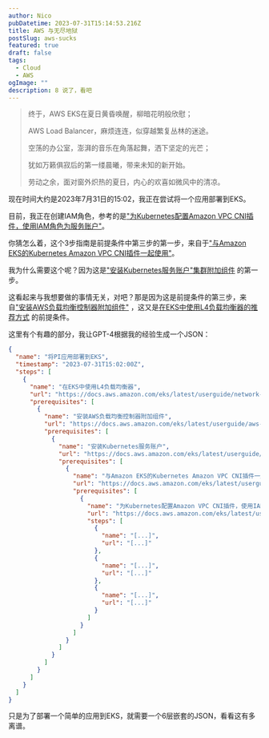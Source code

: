 ```yaml
---
author: Nico
pubDatetime: 2023-07-31T15:14:53.216Z
title: AWS 与无尽地狱
postSlug: aws-sucks
featured: true
draft: false
tags:
  - Cloud
  - AWS
ogImage: ""
description: 8 说了，看吧
---
```


> 终于，AWS EKS在夏日黄昏唤醒，柳暗花明般欣慰；
>
> AWS Load Balancer，麻烦连连，似穿越繁复丛林的迷途。
> 
> 空荡的办公室，澎湃的音乐在角落起舞，洒下坚定的光芒；
> 
> 犹如万籁俱寂后的第一缕晨曦，带来未知的新开始。
> 
> 劳动之余，面对窗外炽热的夏日，内心的欢喜如微风中的清凉。

现在时间大约是2023年7月31日的15:02，我正在尝试将一个应用部署到EKS。

目前，我正在创建IAM角色，参考的是["为Kubernetes配置Amazon VPC CNI插件，使用IAM角色为服务账户"](https://docs.aws.amazon.com/eks/latest/userguide/cni-iam-role.html)。

你猜怎么着，这个3步指南是前提条件中第三步的第一步，来自于["与Amazon EKS的Kubernetes Amazon VPC CNI插件一起使用"](https://docs.aws.amazon.com/eks/latest/userguide/managing-vpc-cni.html)。

我为什么需要这个呢？因为这是["安装Kubernetes服务账户"集群附加组件](https://docs.aws.amazon.com/eks/latest/userguide/service-accounts.html#boundserviceaccounttoken-validated-add-on-versions)
的第一步。

这看起来与我想要做的事情无关，对吧？那是因为这是前提条件的第三步，来自["安装AWS负载均衡控制器附加组件"](https://docs.aws.amazon.com/eks/latest/userguide/aws-load-balancer-controller.html)
，这又是[在EKS中使用L4负载均衡器的推荐方式](https://docs.aws.amazon.com/eks/latest/userguide/network-load-balancing.html)
的前提条件。

这里有个有趣的部分，我让GPT-4根据我的经验生成一个JSON：

```json
{
  "name": "将PI应用部署到EKS",
  "timestamp": "2023-07-31T15:02:00Z",
  "steps": [
    {
      "name": "在EKS中使用L4负载均衡器",
      "url": "https://docs.aws.amazon.com/eks/latest/userguide/network-load-balancing.html",
      "prerequisites": [
        {
          "name": "安装AWS负载均衡控制器附加组件",
          "url": "https://docs.aws.amazon.com/eks/latest/userguide/aws-load-balancer-controller.html",
          "prerequisites": [
            {
              "name": "安装Kubernetes服务账户",
              "url": "https://docs.aws.amazon.com/eks/latest/userguide/service-accounts.html#boundserviceaccounttoken-validated-add-on-versions",
              "prerequisites": [
                {
                  "name": "与Amazon EKS的Kubernetes Amazon VPC CNI插件一起使用",
                  "url": "https://docs.aws.amazon.com/eks/latest/userguide/managing-vpc-cni.html",
                  "prerequisites": [
                    {
                      "name": "为Kubernetes配置Amazon VPC CNI插件，使用IAM角色为服务账户",
                      "url": "https://docs.aws.amazon.com/eks/latest/userguide/cni-iam-role.html",
                      "steps": [
                        {
                          "name": "[...]",
                          "url": "[...]"
                        },
                        {
                          "name": "[...]",
                          "url": "[...]"
                        },
                        {
                          "name": "[...]",
                          "url": "[...]"
                        }
                      ]
                    }
                  ]
                }
              ]
            }
          ]
        }
      ]
    }
  ]
}
```

只是为了部署一个简单的应用到EKS，就需要一个6层嵌套的JSON，看看这有多离谱。
